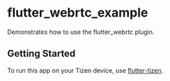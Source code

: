 # flutter_webrtc_example

Demonstrates how to use the flutter_webrtc plugin.

## Getting Started

To run this app on your Tizen device, use [flutter-tizen](https://github.com/flutter-tizen/flutter-tizen).
